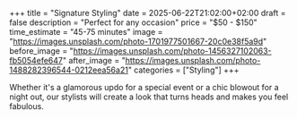 +++
title = "Signature Styling"
date = 2025-06-22T21:02:00+02:00
draft = false
description = "Perfect for any occasion"
price = "$50 - $150"
time_estimate = "45-75 minutes"
image = "https://images.unsplash.com/photo-1701977501667-20c0e38f5a9d"
before_image = "https://images.unsplash.com/photo-1456327102063-fb5054efe647"
after_image = "https://images.unsplash.com/photo-1488282396544-0212eea56a21"
categories = ["Styling"]
+++

Whether it's a glamorous updo for a special event or a chic blowout for a night out, our stylists will create a look that turns heads and makes you feel fabulous.
